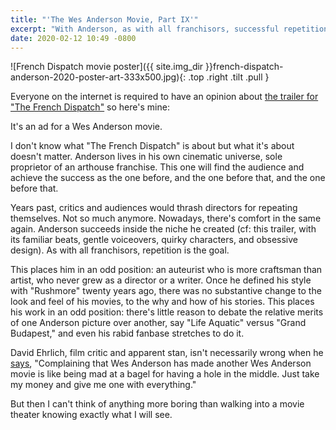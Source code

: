 ```yaml
---
title: "'The Wes Anderson Movie, Part IX'"
excerpt: "With Anderson, as with all franchisors, successful repetition is the goal."
date: 2020-02-12 10:49 -0800
---
```

![French Dispatch movie poster]({{ site.img_dir }}french-dispatch-anderson-2020-poster-art-333x500.jpg){: .top .right .tilt .pull }

Everyone on the internet is required to have an opinion about [the trailer for "The French Dispatch"](https://www.youtube.com/watch?v=TcPk2p0Zaw4) so here's mine:

It's an ad for a Wes Anderson movie.

I don't know what "The French Dispatch" is about but what it's about doesn't matter. Anderson lives in his own cinematic universe, sole proprietor of an arthouse franchise. This one will find the audience and achieve the success as the one before, and the one before that, and the one before that.

Years past, critics and audiences would thrash directors for repeating themselves. Not so much anymore. Nowadays, there's comfort in the same again. Anderson succeeds inside the niche he created (cf: this trailer, with its familiar beats, gentle voiceovers, quirky characters, and obsessive design). As with all franchisors, repetition is the goal. 

This places him in an odd position: an auteurist who is more craftsman than artist, who never grew as a director or a writer. Once he defined his style with "Rushmore" twenty years ago, there was no substantive change to the look and feel of his movies, to the why and how of his stories. This places his work in an odd position: there's little reason to debate the relative merits of one Anderson picture over another, say "Life Aquatic" versus "Grand Budapest," and even his rabid fanbase stretches to do it.

David Ehrlich, film critic and apparent stan, isn't necessarily wrong when he [says](https://twitter.com/davidehrlich/status/1227660182555123713), "Complaining that Wes Anderson has made another Wes Anderson movie is like being mad at a bagel for having a hole in the middle. Just take my money and give me one with everything."

But then I can't think of anything more boring than walking into a movie theater knowing exactly what I will see.

